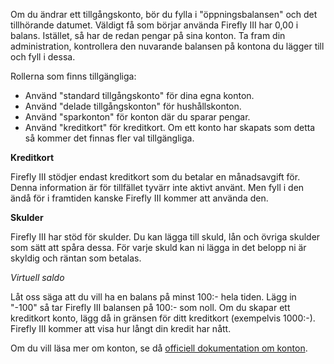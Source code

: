Om du ändrar ett tillgångskonto, bör du fylla i "öppningsbalansen" och det tillhörande datumet. Väldigt få som börjar använda Firefly III har 0,00 i balans. Istället, så har de redan pengar på sina konton. Ta fram din administration, kontrollera den nuvarande balansen på kontona du lägger till och fyll i dessa.

Rollerna som finns tillgängliga:

- Använd "standard tillgångskonto" för dina egna konton.
- Använd "delade tillgångskonton" för hushållskonton.
- Använd "sparkonton" för konton där du sparar pengar.
- Använd "kreditkort" för kreditkort. Om ett konto har skapats som detta så kommer det finnas fler val tillgängliga.

**Kreditkort**

Firefly III stödjer endast kreditkort som du betalar en månadsavgift för. Denna information är för tillfället tyvärr inte aktivt använt. Men fyll i den ändå för i framtiden kanske Firefly III kommer att använda den.

**Skulder**

Firefly III har stöd för skulder. Du kan lägga till skuld, lån och övriga skulder som sätt att spåra dessa. För varje skuld kan ni lägga in det belopp ni är skyldig och räntan som betalas.

*Virtuell saldo*

Låt oss säga att du vill ha en balans på minst 100:- hela tiden. Lägg in "-100" så tar Firefly III balansen på 100:- som noll. Om du skapar ett kreditkort konto, lägg då in gränsen för ditt kreditkort (exempelvis 1000:-). Firefly III kommer att visa hur långt din kredit har nått.

Om du vill läsa mer om konton, se då [officiell dokumentation om konton](https://docs.firefly-iii.org/concepts/accounts).